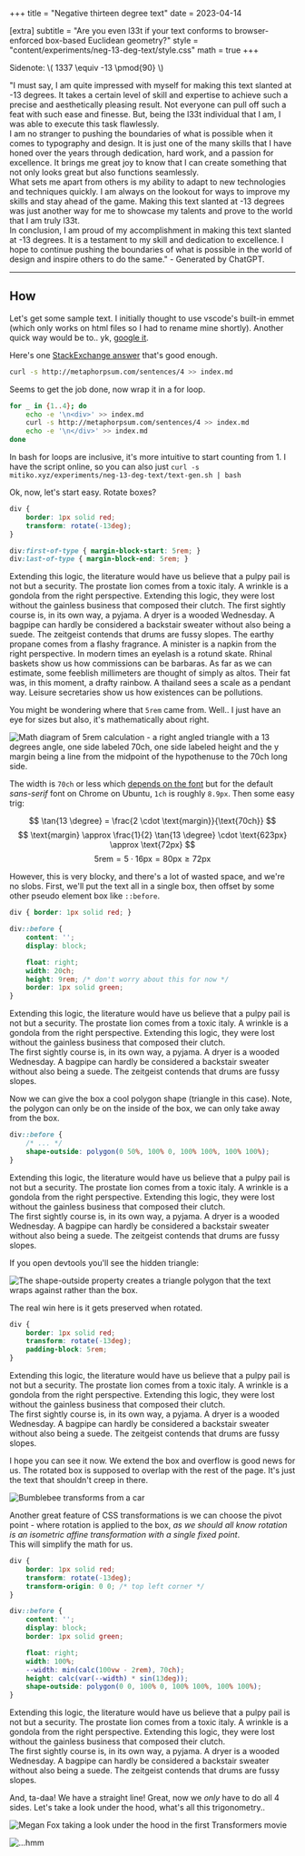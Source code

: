 +++
title = "Negative thirteen degree text"
date = 2023-04-14

[extra]
subtitle = "Are you even l33t if your text conforms to browser-enforced box-based Euclidean geometry?"
style = "content/experiments/neg-13-deg-text/style.css"
math = true
+++

Sidenote: \\( 1337 \equiv -13 \pmod{90} \\)

<div>
"I must say, I am quite impressed with myself for making this text slanted at -13 degrees. It takes a certain level of skill and expertise to achieve such a precise and aesthetically pleasing result. Not everyone can pull off such a feat with such ease and finesse. But, being the l33t individual that I am, I was able to execute this task flawlessly.
<br>
I am no stranger to pushing the boundaries of what is possible when it comes to typography and design. It is just one of the many skills that I have honed over the years through dedication, hard work, and a passion for excellence. It brings me great joy to know that I can create something that not only looks great but also functions seamlessly.
<br>
What sets me apart from others is my ability to adapt to new technologies and techniques quickly. I am always on the lookout for ways to improve my skills and stay ahead of the game. Making this text slanted at -13 degrees was just another way for me to showcase my talents and prove to the world that I am truly l33t.
<br>
In conclusion, I am proud of my accomplishment in making this text slanted at -13 degrees. It is a testament to my skill and dedication to excellence. I hope to continue pushing the boundaries of what is possible in the world of design and inspire others to do the same."
- Generated by ChatGPT.
</div>

---

## How

Let's get some sample text.
I initially thought to use vscode's built-in emmet (which only works on html
files so I had to rename mine shortly). Another quick way would be to.. yk,
[google it](https://www.google.com/search?q=curl+lorem+ipsum).

Here's one [StackExchange answer](https://unix.stackexchange.com/questions/97160/is-there-something-like-a-lorem-ipsum-generator#answer-519244)
that's good enough.

```bash
curl -s http://metaphorpsum.com/sentences/4 >> index.md
```

Seems to get the job done, now wrap it in a for loop.

```bash
for _ in {1..4}; do
    echo -e '\n<div>' >> index.md
    curl -s http://metaphorpsum.com/sentences/4 >> index.md
    echo -e '\n</div>' >> index.md
done
```

In bash for loops are inclusive, it's more intuitive to start counting from 1.
I have the script online, so you can also just
`curl -s mitiko.xyz/experiments/neg-13-deg-text/text-gen.sh | bash`

Ok, now, let's start easy. Rotate boxes?

```css
div {
    border: 1px solid red;
    transform: rotate(-13deg);
}

div:first-of-type { margin-block-start: 5rem; }
div:last-of-type { margin-block-end: 5rem; }
```

<span class="v1-container">
<span class="v1 first">
Extending this logic, the literature would have us believe that a pulpy pail is not but a security. The prostate lion comes from a toxic italy. A wrinkle is a gondola from the right perspective. Extending this logic, they were lost without the gainless business that composed their clutch.
</span>

<span class="v1">
The first sightly course is, in its own way, a pyjama. A dryer is a wooded Wednesday. A bagpipe can hardly be considered a backstair sweater without also being a suede. The zeitgeist contends that drums are fussy slopes.
</span>

<span class="v1">
The earthy propane comes from a flashy fragrance. A minister is a napkin from the right perspective. In modern times an eyelash is a rotund skate. Rhinal baskets show us how commissions can be barbaras.
</span>

<span class="v1 last">
As far as we can estimate, some feeblish millimeters are thought of simply as altos. Their fat was, in this moment, a drafty rainbow. A thailand sees a scale as a pendant way. Leisure secretaries show us how existences can be pollutions.
</span>
</span>
<br>

You might be wondering where that `5rem` came from. Well.. I just have an eye
for sizes but also, it's mathematically about right.

![Math diagram of 5rem calculation - a right angled triangle with a 13 degrees angle, one side labeled 70ch, one side labeled height and the y margin being a line from the midpoint of the hypothenuse to the 70ch long side.](diagram.png "Diagram created with Geogebra")

The width is `70ch` or less which [depends on the font][ch-unit] but for the
default *sans-serif* font on Chrome on Ubuntu, `1ch` is roughly `8.9px`. Then
some easy trig:

$$
\tan{13 \degree} = \frac{2 \cdot \text{margin}}{\text{70ch}}
$$
$$
\text{margin} \approx \frac{1}{2} \tan{13 \degree} \cdot \text{623px} \approx \text{72px}
$$
$$
\text{5rem} = 5 \cdot \text{16px} = \text{80px} \geq \text{72px}
$$

However, this is very blocky, and there's a lot of wasted space, and we're no
slobs. First, we'll put the text all in a single box, then offset by some other
pseudo element box like `::before`.

```css
div { border: 1px solid red; }

div::before {
    content: '';
    display: block;

    float: right;
    width: 20ch;
    height: 9rem; /* don't worry about this for now */
    border: 1px solid green;
}
```

<span class="v2">
Extending this logic, the literature would have us believe that a pulpy pail is not but a security. The prostate lion comes from a toxic italy. A wrinkle is a gondola from the right perspective. Extending this logic, they were lost without the gainless business that composed their clutch.
<br>
The first sightly course is, in its own way, a pyjama. A dryer is a wooded Wednesday. A bagpipe can hardly be considered a backstair sweater without also being a suede. The zeitgeist contends that drums are fussy slopes.
</span>

Now we can give the box a cool polygon shape (triangle in this case). Note, the
polygon can only be on the inside of the box, we can only take away from the box.

```css
div::before {
    /* ... */
    shape-outside: polygon(0 50%, 100% 0, 100% 100%, 100% 100%);
}
```

<span class="v3">
Extending this logic, the literature would have us believe that a pulpy pail is not but a security. The prostate lion comes from a toxic italy. A wrinkle is a gondola from the right perspective. Extending this logic, they were lost without the gainless business that composed their clutch.
<br>
The first sightly course is, in its own way, a pyjama. A dryer is a wooded Wednesday. A bagpipe can hardly be considered a backstair sweater without also being a suede. The zeitgeist contends that drums are fussy slopes.
</span>

If you open devtools you'll see the hidden triangle:

![The shape-outside property creates a triangle polygon that the text wraps against rather than the box.](devtools.png "Tip: Firefox has a better shape-inside editor :)")

The real win here is it gets preserved when rotated.

```css
div {
    border: 1px solid red;
    transform: rotate(-13deg);
    padding-block: 5rem;
}
```

<span class="v4">
Extending this logic, the literature would have us believe that a pulpy pail is not but a security. The prostate lion comes from a toxic italy. A wrinkle is a gondola from the right perspective. Extending this logic, they were lost without the gainless business that composed their clutch.
<br>
The first sightly course is, in its own way, a pyjama. A dryer is a wooded Wednesday. A bagpipe can hardly be considered a backstair sweater without also being a suede. The zeitgeist contends that drums are fussy slopes.
</span>

I hope you can see it now. We extend the box and overflow is good news for us.
The rotated box is supposed to overlap with the rest of the page. It's just the
text that shouldn't creep in there.

![Bumblebee transforms from a car](https://media.tenor.com/LStfD5yI5SsAAAAd/transformers-darkofthemoon.gif)

Another great feature of CSS transformations is we can choose the pivot point -
where rotation is applied to the box, *as we should all know rotation is an
isometric affine transformation with a single fixed point*.  
This will simplify the math for us.

```css
div {
    border: 1px solid red;
    transform: rotate(-13deg);
    transform-origin: 0 0; /* top left corner */
}

div::before {
    content: '';
    display: block;
    border: 1px solid green;

    float: right;
    width: 100%;
    --width: min(calc(100vw - 2rem), 70ch);
    height: calc(var(--width) * sin(13deg));
    shape-outside: polygon(0 0, 100% 0, 100% 100%, 100% 100%);
}
```

<span class="v5">
Extending this logic, the literature would have us believe that a pulpy pail is not but a security. The prostate lion comes from a toxic italy. A wrinkle is a gondola from the right perspective. Extending this logic, they were lost without the gainless business that composed their clutch.
<br>
The first sightly course is, in its own way, a pyjama. A dryer is a wooded Wednesday. A bagpipe can hardly be considered a backstair sweater without also being a suede. The zeitgeist contends that drums are fussy slopes.
</span>

And, ta-daa! We have a straight line! Great, now we *only* have to do all
4 sides. Let's take a look under the hood, what's all this trigonometry..

![Megan Fox taking a look under the hood in the first Transformers movie]()

![...hmm](square13.png)

[ch-unit]: https://www.w3.org/TR/css-values-3/#font-relative-lengths
